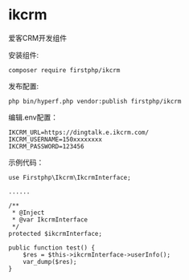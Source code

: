 # ikcrm
爱客CRM开发组件


安装组件:

	composer require firstphp/ikcrm



发布配置:

    php bin/hyperf.php vendor:publish firstphp/ikcrm



编辑.env配置：

	IKCRM_URL=https://dingtalk.e.ikcrm.com/
	IKCRM_USERNAME=150xxxxxxxx
	IKCRM_PASSWORD=123456



示例代码：

    use Firstphp\Ikcrm\IkcrmInterface;

    ......

    /**
     * @Inject
     * @var IkcrmInterface
     */
    protected $ikcrmInterface;

    public function test() {
        $res = $this->ikcrmInterface->userInfo();
        var_dump($res);
    }
